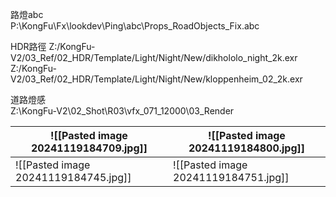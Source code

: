 路燈abc  
P:\KongFu\Fx\lookdev\Ping\abc\Props_RoadObjects_Fix.abc

HDR路徑
Z:/KongFu-V2/03_Ref/02_HDR/Template/Light/Night/New/dikhololo_night_2k.exr
Z:/KongFu-V2/03_Ref/02_HDR/Template/Light/Night/New/kloppenheim_02_2k.exr

道路燈感  
Z:\KongFu-V2\02_Shot\R03\vfx_071_12000\03_Render

| ![[Pasted image 20241119184709.jpg]] | ![[Pasted image 20241119184800.jpg]] |
| ------------------------------------ | ------------------------------------ |
| ![[Pasted image 20241119184745.jpg]] | ![[Pasted image 20241119184751.jpg]] |
